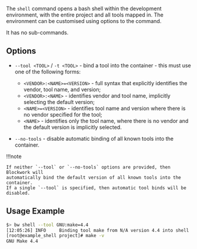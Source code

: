 The `shell` command opens a bash shell within the development environment, with
the entire project and all tools mapped in. The environment can be customised
using options to the command.

It has no sub-commands.

## Options

 * `--tool <TOOL>` / `-t <TOOL>` - bind a tool into the container - this must use
   one of the following forms:

    * `<VENDOR>:<NAME>=<VERSION>` - full syntax that explicitly identifies the
      vendor, tool name, and version;
    * `<VENDOR>:<NAME>` - identifies vendor and tool name, implicitly selecting
      the default version;
    * `<NAME>=<VERSION>` - identifies tool name and version where there is no
      vendor specified for the tool;
    * `<NAME>` - identifies only the tool name, where there is no vendor and the
      default version is implicitly selected.

 * `--no-tools` - disable automatic binding of all known tools into the container.

!!!note

    If neither `--tool` or `--no-tools` options are provided, then Blockwork will
    automatically bind the default version of all known tools into the container.
    If a single `--tool` is specified, then automatic tool binds will be disabled.

## Usage Example

```bash
$> bw shell --tool GNU:make=4.4
[12:05:26] INFO     Binding tool make from N/A version 4.4 into shell
[root@example_shell project]# make -v
GNU Make 4.4
```
